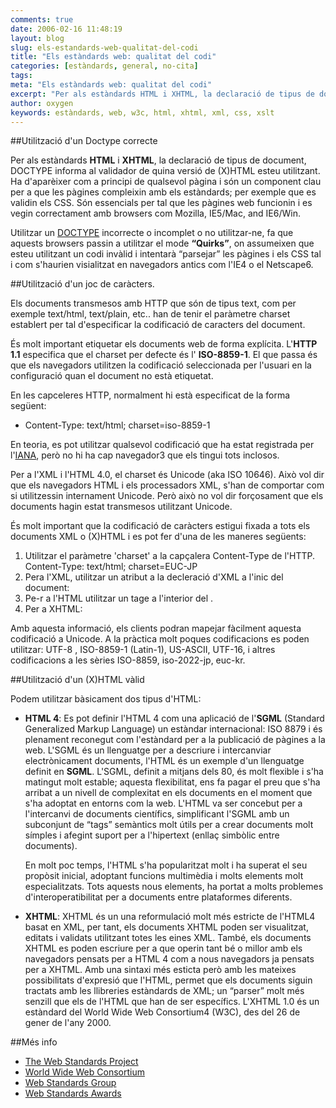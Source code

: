 ```yaml
---
comments: true
date: 2006-02-16 11:48:19
layout: blog
slug: els-estandards-web-qualitat-del-codi
title: "Els estàndards web: qualitat del codi"
categories: [estàndards, general, no-cita]
tags:
meta: "Els estàndards web: qualitat del codi"
excerpt: "Per als estàndards HTML i XHTML, la declaració de tipus de document, DOCTYPE informa al validador de quina versió de (X)HTML esteu utilitzant"
author: oxygen
keywords: estàndards, web, w3c, html, xhtml, xml, css, xslt
---
```


##Utilització d'un Doctype correcte

Per als estàndards **HTML** i **XHTML**, la declaració de tipus de document, DOCTYPE informa al validador de quina versió de (X)HTML esteu utilitzant. Ha d'aparèixer com a principi de qualsevol pàgina i són un component clau per a que les pàgines compleixin amb els estàndards;  per exemple que es validin els CSS. Són essencials per tal que les pàgines web funcionin i es vegin correctament amb browsers com Mozilla, IE5/Mac, and IE6/Win.

Utilitzar un [DOCTYPE](http://www.w3.org/QA/2002/04/Web-Quality 'W3C QA - How to achieve Web standards and quality on your Web site?') incorrecte o incomplet o no utilitzar-ne, fa que aquests browsers passin a utilitzar el mode **“Quirks”**, on assumeixen que esteu utilitzant un codi invàlid i intentarà “parsejar” les pàgines i els CSS tal i com s'haurien visialitzat en navegadors antics com l'IE4 o el Netscape6.

##Utilització d'un joc de caràcters.

Els documents transmesos amb HTTP que són de tipus text, com per exemple text/html, text/plain, etc.. han de tenir el paràmetre charset establert per tal d'especificar la codificació de caracters del document.

És molt important etiquetar els documents web de forma explícita. L'**HTTP 1.1** especifica que el charset per defecte és l' **ISO-8859-1**. El que passa és que els navegadors utilitzen la codificació seleccionada per l'usuari en la configuració quan el document no està etiquetat.

En les capceleres HTTP, normalment hi està especificat de la forma següent:

- Content-Type: text/html; charset=iso-8859-1

En teoria, es pot utilitzar qualsevol codificació que ha estat registrada per l'[IANA](http://www.iana.org/assignments/character-sets/character-sets.xhtml 'Character Sets'), però no hi ha cap navegador3 que els tingui tots inclosos.

Per a l'XML i l'HTML 4.0, el charset és Unicode (aka ISO 10646). Això vol dir que els navegadors HTML i els processadors XML, s'han de comportar com si utilitzessin internament Unicode. Però això no vol dir forçosament que els documents hagin estat transmesos utilitzant Unicode.

És molt important que la codificació de caràcters estigui fixada a tots els documents XML o (X)HTML i es pot fer d'una de les maneres següents:

1. Utilitzar el paràmetre 'charset' a la capçalera Content-Type de l'HTTP. Content-Type: text/html; charset=EUC-JP
2. Pera l'XML, utilitzar un atribut a la decleració d'XML a l'inic del document:<?xml version="1.0" encoding="iso-8859-1" ?>
3. Pe-r a l'HTML utilitzar un tage <meta> a l'interior del <head>. <meta http-equiv="Content-Type" content="text/html;charset=utf-8" >
4. Per a XHTML: <meta http-equiv="Content-Type" content="text/html;charset=utf-8" />

Amb aquesta informació, els clients podran mapejar fàcilment aquesta codificació a Unicode. A la pràctica molt poques codificacions es poden utilitzar: UTF-8 , ISO-8859-1 (Latin-1), US-ASCII, UTF-16, i altres codificacions a les sèries ISO-8859, iso-2022-jp, euc-kr.

##Utilització d'un (X)HTML vàlid

Podem utilitzar bàsicament dos tipus d'HTML:

- **HTML 4**: Es pot definir l'HTML 4 com una aplicació de l'**SGML** (Standard Generalized Markup Language) un estàndar internacional: ISO 8879 i és plenament reconegut com l'estàndard per a la publicació de pàgines a la web. L'SGML és un llenguatge per a descriure i intercanviar electrònicament documents, l'HTML és un exemple d'un llenguatge definit en **SGML**. L'SGML, definit a mitjans dels 80, és molt flexible i s'ha matingut molt estable; aquesta flexibilitat, ens fa pagar el preu que s'ha arribat a un nivell de complexitat en els documents en el moment que s'ha adoptat en entorns com la web. L'HTML va ser concebut per a l'intercanvi de documents científics, simplificant l'SGML amb un subconjunt de “tags” semàntics molt útils per a crear documents molt símples i afegint suport per a l'hipertext (enllaç simbòlic entre documents).

	En molt poc temps, l'HTML s'ha popularitzat molt i ha superat el seu propòsit inicial, adoptant funcions multimèdia i molts elements molt especialitzats. Tots aquests nous elements, ha portat a molts problemes d'interoperatibilitat per a documents entre plataformes diferents.

- **XHTML**: XHTML és un una reformulació molt més estricte de l'HTML4 basat en XML, per tant, els documents XHTML poden ser visualitzat, editats i validats utilitzant totes les eines XML. També, els documents XHTML es poden escriure per a que operin tant bé o millor amb els navegadors pensats per a HTML 4 com a nous navegadors ja pensats per a XHTML. Amb una sintaxi més esticta però amb les mateixes possibilitats d'expresió que l'HTML, permet que els documents siguin tractats amb les llibreries estàndards de XML; un “parser” molt més senzill que els de l'HTML que han de ser específics. L'XHTML 1.0 és un estàndard del World Wide Web Consortium4 (W3C), des del 26 de gener de l'any 2000.

##Més info

- [The Web Standards Project](http://www.webstandards.org/ 'The Web Standards Project')
- [World Wide Web Consortium](http://www.w3.org/ 'World Wide Web Consortium')
- [Web Standards Group](http://webstandardsgroup.org/ 'Web Standards Group')
- [Web Standards Awards](http://www.webstandardsawards.com/ 'Web Standards Awards')